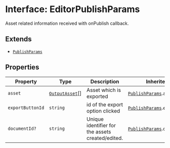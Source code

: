 # Interface: EditorPublishParams

Asset related information received with onPublish callback.

## Extends

- [`PublishParams`](publish-params.md)

## Properties

| Property | Type | Description | Inherited from |
| ------ | ------ | ------ | ------ |
| `asset` | [`OutputAsset`](../../Asset.types/interfaces/output-asset.md)[] | Asset which is exported | [`PublishParams`](publish-params.md).`asset` |
| `exportButtonId` | `string` | id of the export option clicked | [`PublishParams`](publish-params.md).`exportButtonId` |
| `documentId?` | `string` | Unique identifier for the assets created/edited. | [`PublishParams`](publish-params.md).`documentId` |
